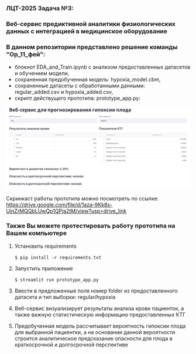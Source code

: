### ЛЦТ-2025 Задача №3:
### Веб-сервис предиктивной аналитики физиологических данных с интеграцией в медицинское оборудование

### В данном репозитории представлено решение команды "Ор_11_фей":
- блокнот EDA_and_Train.ipynb с анализом предоставленных датасетов и обучением модели,
- сохраненная предобученная модель: hypoxia_model.cbm,
- сохраненные датасеты с обработанными данными: regular_added.csv и hypoxia_added.csv,
- скрипт действущего прототипа: prototype_app.py:
  
![Example Image](prototype.png)

Скринкаст работы прототипа можно посмотреть по ссылке: 
https://drive.google.com/file/d/1aza-9Kk8s-UinZrMQQbLUwQp1QPja2tM/view?usp=drive_link

### Также Вы можете протестировать работу прототипа на Вашем компьютере
1. Установить requirements

   ```
   $ pip install -r requirements.txt
   ```
2. Запустить приложение

   ```
   $ streamlit run prototype_app.py
   ```
3. Ввести в предложенные поля номер folder из предоставленного датасета и тип выборки: regular/hypoxia
4. Веб-сервис визуализирует результаты анализа крови пациенток, а также важную статистическую информацию предоставленных КТГ
5. Предобученная модель рассчитывает вероятность гипоксии плода для выбранной пациентки, а на основании данной вероятности строится аналитическое предсказание опасности для плода в краткосрочной и долгосрочной перспективе
